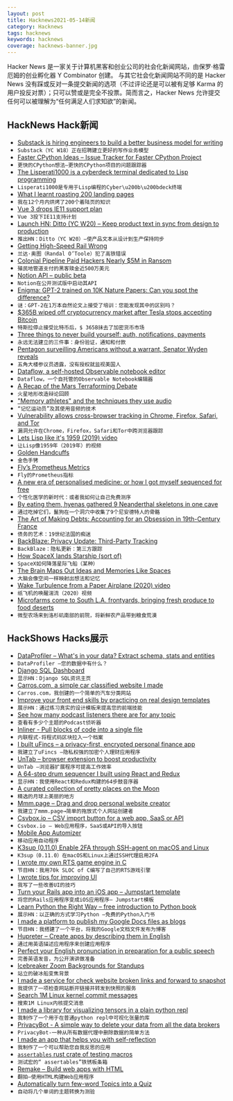 ```yaml
---
layout: post
title: Hacknews2021-05-14新闻
category: Hacknews
tags: hacknews
keywords: hacknews
coverage: hacknews-banner.jpg
---
```


Hacker News 是一家关于计算机黑客和创业公司的社会化新闻网站，由保罗·格雷厄姆的创业孵化器 Y Combinator 创建。
与其它社会化新闻网站不同的是 Hacker News 没有踩或反对一条提交新闻的选项（不过评论还是可以被有足够 Karma 的用户投反对票）；只可以赞或是完全不投票。简而言之，Hacker News 允许提交任何可以被理解为“任何满足人们求知欲”的新闻。

## HackNews Hack新闻


- [Substack is hiring engineers to build a better business model for writing](https://substack.com/jobs)
- `Substack（YC W18）正在招聘建立更好的写作业务模型`
- [Faster CPython Ideas – Issue Tracker for Faster CPython Project](https://github.com/faster-cpython/ideas)
- `更快的CPython想法–更快的CPython项目的问题跟踪器`
- [The Lisperati1000 is a cyberdeck terminal dedicated to Lisp programming](https://www.hackster.io/news/the-lisperati1000-is-a-cyberdeck-terminal-dedicated-to-lisp-programming-bb564f2ffcff)
- `Lisperati1000是专用于Lisp编程的Cyber\u200b\u200bdeck终端`
- [What I learnt roasting 200 landing pages](https://blog.roastmylandingpage.com/landing-page-roasts/)
- `我在12个月内烘烤了200个着陆页的知识`
- [Vue 3 drops IE11 support plan](https://github.com/vuejs/rfcs/blob/master/active-rfcs/0038-vue3-ie11-support.md)
- `Vue 3投下IE11支持计划`
- [Launch HN: Ditto (YC W20) – Keep product text in sync from design to production](item?id=27142930)
- `推出HN：Ditto（YC W20）–使产品文本从设计到生产保持同步`
- [Getting High-Speed Rail Wrong](https://pedestrianobservations.com/2021/05/12/randal-otoole-gets-high-speed-rail-wrong/)
- `兰达·奥图（Randal O’Toole）犯了高铁错误`
- [Colonial Pipeline Paid Hackers Nearly $5M in Ransom](https://www.bloomberg.com/news/articles/2021-05-13/colonial-pipeline-paid-hackers-nearly-5-million-in-ransom)
- `殖民地管道支付的黑客赎金近500万美元`
- [Notion API – public beta](https://developers.notion.so)
- `Notion在公开测试版中启动其API`
- [Enigma: GPT-2 trained on 10K Nature Papers: Can you spot the difference?](https://stefanzukin.com/enigma/)
- `谜：GPT-2在1万本自然论文上接受了培训：您能发现其中的区别吗？`
- [$365B wiped off cryptocurrency market after Tesla stops accepting Bitcoin](https://www.cnbc.com/2021/05/13/bitcoin-btc-price-falls-after-tesla-stops-car-purchases-with-crypto.html)
- `特斯拉停止接受比特币后，$ 365B抹去了加密货币市场`
- [Three things to never build yourself: auth, notifications, payments](https://www.courier.com/blog/the-three-things-to-never-build-in-your-app)
- `永远无法建立的三件事：身份验证，通知和付款`
- [Pentagon surveilling Americans without a warrant, Senator Wyden reveals](https://www.vice.com/en/article/88ng8x/pentagon-americans-surveillance-without-warrant-internet-browsing)
- `五角大楼参议员透露，没有授权就监视美国人`
- [Dataflow, a self-hosted Observable notebook editor](https://observablehq.com/@asg017/introducing-dataflow)
- `Dataflow，一个自托管的Observable Notebook编辑器`
- [A Recap of the Mars Terraforming Debate](https://nautil.us/issue/100/outsiders/should-we-terraform-mars-lets-recap)
- `火星地形改造辩论回顾`
- ["Memory athletes" and the techniques they use audio](https://www.bbc.co.uk/programmes/m000tmm1)
- `“记忆运动员”及其使用音频的技术`
- [Vulnerability allows cross-browser tracking in Chrome, Firefox, Safari, and Tor](https://fingerprintjs.com/blog/external-protocol-flooding/)
- `漏洞允许在Chrome，Firefox，Safari和Tor中跨浏览器跟踪`
- [Lets Lisp like it's 1959 (2019) video](https://www.youtube.com/watch?v=hGY3uBHVVr4)
- `让Lisp像1959年（2019年）的视频`
- [Golden Handcuffs](https://avc.com/2021/05/golden-handcuffs-2/)
- `金色手铐`
- [Fly’s Prometheus Metrics](https://fly.io/blog/measuring-fly/)
- `Fly的Prometheus指标`
- [A new era of personalised medicine: or how I got myself sequenced for free](https://souradip.mookerj.ee/blog/free-sequencing)
- `个性化医学的新时代：或者我如何让自己免费测序`
- [By eating them, hyenas gathered 9 Neanderthal skeletons in one cave](https://arstechnica.com/science/2021/05/archaeologists-found-9-neanderthal-skeletons-in-an-italian-cave/)
- `通过吃掉它们，鬣狗在一个洞穴中收集了9个尼安德特人的骨骼`
- [The Art of Making Debts: Accounting for an Obsession in 19th-Century France](https://publicdomainreview.org/essay/the-art-of-making-debts)
- `债务的艺术：19世纪法国的痴迷`
- [BackBlaze: Privacy Update: Third-Party Tracking](https://www.backblaze.com/blog/privacy-update-third-party-tracking/?date=May13)
- `BackBlaze：隐私更新：第三方跟踪`
- [How SpaceX lands Starship (sort of)](https://thomas-godden.medium.com/how-spacex-lands-starship-sort-of-ee96cdde650b)
- `SpaceX如何降落星际飞船（某种）`
- [The Brain Maps Out Ideas and Memories Like Spaces](https://www.quantamagazine.org/the-brain-maps-out-ideas-and-memories-like-spaces-20190114/)
- `大脑会像空间一样映射出想法和记忆`
- [Wake Turbulence from a Paper Airplane (2020) video](https://www.youtube.com/watch?v=jYbRARW9q2s)
- `纸飞机的唤醒湍流（2020）视频`
- [Microfarms come to South L.A. frontyards, bringing fresh produce to food deserts](https://www.latimes.com/california/story/2021-05-13/asante-microfarms-jamiah-hargins-south-la-fresh-food-produce)
- `微型农场来到洛杉矶南部的前院，将新鲜农产品带到粮食荒漠`


## HackShows Hacks展示

- [ DataProfiler – What's in your data? Extract schema, stats and entities](https://github.com/capitalone/DataProfiler)
- `DataProfiler –您的数据中有什么？`
- [ Django SQL Dashboard](https://django-sql-dashboard.datasette.io/en/latest/)
- `显示HN：Django SQL资讯主页`
- [ Carros.com, a simple car classified website I made](https://carros.com)
- `Carros.com，我创建的一个简单的汽车分类网站`
- [ Improve your front end skills by practicing on real design templates](https://www.codewell.cc/?ref=hn)
- `展示HN：通过练习真实的设计模板来提高您的前端技能`
- [ See how many podcast listeners there are for any topic](https://rephonic.com/tools/podcast-reach)
- `查看有多少个主题的Podcast侦听器`
- [ Inliner - Pull blocks of code into a single file](http://inliner.io/)
- `内联程式-将程式码区块拉入一个档案`
- [ I built uFincs – a privacy-first, encrypted personal finance app](https://ufincs.com)
- `我建立了uFincs –隐私权强的加密个人理财应用程序`
- [ UnTab – browser extension to boost productivity](https://getuntab.now.sh)
- `UnTab –浏览器扩展程序可提高工作效率`
- [ A 64-step drum sequencer I built using React and Redux](http://Sequencer64.com)
- `显示HN：我使用React和Redux构建的64步鼓音序器`
- [ A curated collection of pretty places on the Moon](https://lunasights.jatan.space/)
- `精选的月球上美丽的地方`
- [ Mmm.page – Drag and drop personal website creator](https://build.mmm.page)
- `我建立了mmm.page→简单的拖放式个人网站创建者`
- [ Csvbox.io – CSV import button for a web app, SaaS or API](https://csvbox.io)
- `Csvbox.io – Web应用程序，SaaS或API的导入按钮`
- [ Mobile App Automizer](https://github.com/Trendyol/mobile-app-automizer)
- `移动应用自动程序`
- [ K3sup (0.11.0) Enable 2FA through SSH-agent on macOS and Linux](https://github.com/alexellis/k3sup/releases/tag/0.11.0)
- `K3sup（0.11.0）在macOS和Linux上通过SSH代理启用2FA`
- [ I wrote my own RTS game engine in C](https://github.com/eduard-permyakov/permafrost-engine)
- `节目HN：我用70k SLOC of C编写了自己的RTS游戏引擎`
- [ I wrote tips for improving UI](https://fifty.user-interface.io/)
- `我写了一些改善UI的技巧`
- [ Turn your Rails app into an iOS app – Jumpstart template](https://jumpstartrails.com/ios)
- `将您的Rails应用程序变成iOS应用程序– Jumpstart模板`
- [ Learn Python the Right Way – free introduction to Python book](https://learnpythontherightway.com)
- `展示HN：以正确的方式学习Python –免费的Python入门书`
- [ I made a platform to publish my Google Docs files as blogs](https://hexo.press)
- `节目HN：我搭建了一个平台，将我的Google文档文件发布为博客`
- [ Hupreter – Create apps by describing them in English](item?id=27142897)
- `通过用英语描述应用程序来创建应用程序`
- [ Perfect your English pronunciation in preparation for a public speech](https://recognizedpronunciation.com)
- `完善英语发音，为公开演讲做准备`
- [ Icebreaker Zoom Backgrounds for Standups](https://www.bored.social/icebreaker-zoom-backgrounds)
- `站立的破冰船变焦背景`
- [ I made a service for check website broken links and forward to snapshot](https://urlfreezer.com)
- `我提供了一项检查网站断开链接并转发到快照的服务`
- [ Search 1M Linux kernel commit messages](https://linux-commits-search.typesense.org/)
- `搜索1M Linux内核提交消息`
- [ I made a library for visualizing tensors in a plain python repl](https://github.com/shawwn/sparkvis)
- `我制作了一个用于在普通python repl中可视化张量的库`
- [ PrivacyBot - A simple way to delete your data from all the data brokers](https://privacybot.io/)
- `PrivacyBot-一种从所有数据代理中删除数据的简单方法`
- [ I made an app that helps you with self-reflection](item?id=27146742)
- `我制作了一个可以帮助您自我反思的应用`
- [ `assertables` rust crate of testing macros](https://github.com/sixarm/assertables-rust-crate)
- `测试宏的“ assertables”铁锈板条箱`
- [ Remake – Build web apps with HTML](https://remaketheweb.com/)
- `翻拍–使用HTML构建Web应用程序`
- [ Automatically turn few-word Topics into a Quiz](https://www.revision.ai/quiz?v)
- `自动将几个单词的主题转换为测验`

